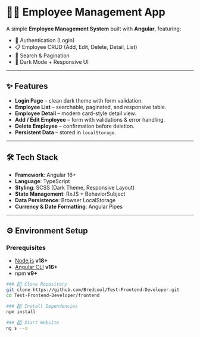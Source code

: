 # 🧑‍💼 Employee Management App

A simple **Employee Management System** built with **Angular**, featuring:
- 🔐 Authentication (Login)
- 📋 Employee CRUD (Add, Edit, Delete, Detail, List)
- 🔎 Search & Pagination
- 🎨 Dark Mode + Responsive UI

---

## ✨ Features
- **Login Page** – clean dark theme with form validation.
- **Employee List** – searchable, paginated, and responsive table.
- **Employee Detail** – modern card-style detail view.
- **Add / Edit Employee** – form with validations & error handling.
- **Delete Employee** – confirmation before deletion.
- **Persistent Data** – stored in `localStorage`.

---

## 🛠️ Tech Stack
- **Framework**: Angular 16+
- **Language**: TypeScript
- **Styling**: SCSS (Dark Theme, Responsive Layout)
- **State Management**: RxJS + BehaviorSubject
- **Data Persistence**: Browser LocalStorage
- **Currency & Date Formatting**: Angular Pipes

---

## ⚙️ Environment Setup

### Prerequisites
- [Node.js](https://nodejs.org/) **v18+**
- [Angular CLI](https://angular.dev/) **v16+**
- npm **v9+**

```bash
### 1️⃣ Clone Repository
git clone https://github.com/Bredcool/Test-Frontend-Developer.git
cd Test-Frontend-Developer/frontend

### 2️⃣ Install Dependencies
npm install

### 3️⃣ Start Website
ng s --o
